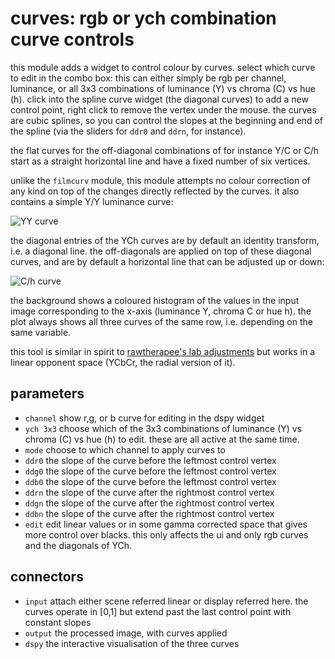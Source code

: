 # curves: rgb or ych combination curve controls

this module adds a widget to control colour by curves. select which curve to
edit in the combo box: this can either simply be rgb per channel, luminance, or
all 3x3 combinations of luminance (Y) vs chroma (C) vs hue (h). click into the
spline curve widget (the diagonal curves) to add a new control point, right
click to remove the vertex under the mouse. the curves are cubic splines, so
you can control the slopes at the beginning and end of the spline (via the
sliders for `ddr0` and `ddrn`, for instance).

the flat curves for the off-diagonal combinations of for instance Y/C or C/h
start as a straight horizontal line and have a fixed number of six vertices.

unlike the `filmcurv` module, this module attempts no colour correction of
any kind on top of the changes directly reflected by the curves.
it also contains a simple Y/Y luminance curve:

![YY curve](curve-luma.jpg)

the diagonal entries of the YCh curves are by default an identity transform,
i.e. a diagonal line. the off-diagonals are applied on top of these diagonal
curves, and are by default a horizontal line that can be adjusted up or down:

![C/h curve](curve_ch.jpg)

the background shows a coloured histogram of the values in the input image
corresponding to the x-axis (luminance Y, chroma C or hue h). the plot
always shows all three curves of the same row, i.e. depending on the
same variable.

this tool is similar in spirit to [rawtherapee's lab adjustments](https://rawpedia.rawtherapee.com/Lab_Adjustments)
but works in a linear opponent space (YCbCr, the radial version of it).


## parameters

* `channel` show r,g, or b curve for editing in the dspy widget
* `ych 3x3` choose which of the 3x3 combinations of luminance (Y) vs chroma (C) vs hue (h) to edit. these are all active at the same time.
* `mode` choose to which channel to apply curves to
* `ddr0` the slope of the curve before the leftmost control vertex
* `ddg0` the slope of the curve before the leftmost control vertex
* `ddb0` the slope of the curve before the leftmost control vertex
* `ddrn` the slope of the curve after the rightmost control vertex
* `ddgn` the slope of the curve after the rightmost control vertex
* `ddbn` the slope of the curve after the rightmost control vertex
* `edit` edit linear values or in some gamma corrected space that gives more control over blacks. this only affects the ui and only rgb curves and the diagonals of YCh.

## connectors

* `input` attach either scene referred linear or display referred here. the curves operate in [0,1] but extend past the last control point with constant slopes
* `output` the processed image, with curves applied
* `dspy` the interactive visualisation of the three curves

